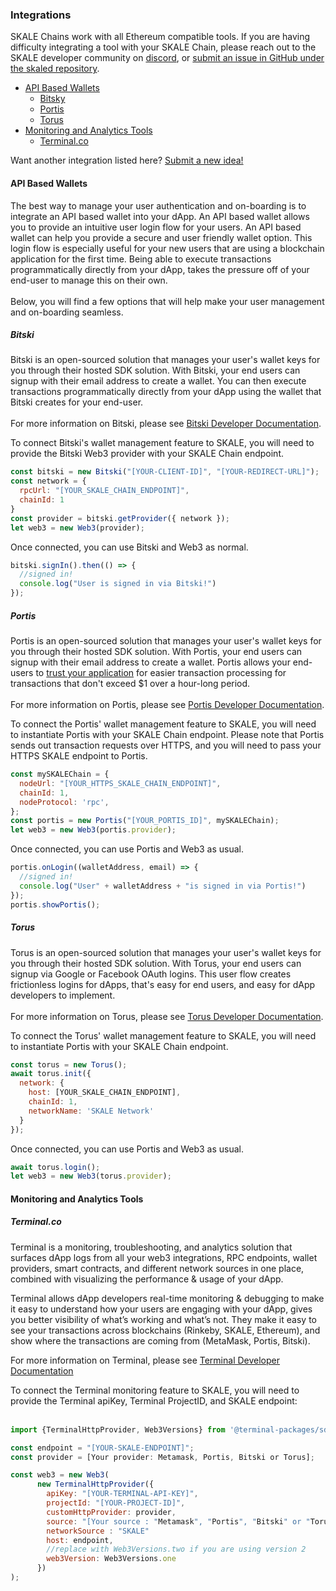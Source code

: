 ### Integrations

SKALE Chains work with all Ethereum compatible tools. If you are having difficulty integrating a tool with your SKALE Chain, please reach out to the SKALE developer community on [discord](http://skale.chat/), or [submit an issue in GitHub under the skaled repository](https://github.com/skalenetwork/skaled/issues/new).

-   [API Based Wallets](#APIBasedWallets)
    -   [Bitsky](#Bitsky)
    -   [Portis](#Portis)
    -   [Torus](#Torus)
-   [Monitoring and Analytics Tools](#MonitoringandAnalyticsTools)
    -   [Terminal.co](#Terminal.co)

Want another integration listed here? [Submit a new idea!](https://skale.network/roadmap)
#### API Based Wallets

The best way to manage your user authentication and on-boarding is to integrate an API based wallet into your dApp. An API based wallet allows you to provide an intuitive user login flow for your users. An API based wallet can help you provide a secure and user friendly wallet option. This login flow is especially useful for your new users that are using a blockchain application for the first time. Being able to execute transactions programmatically directly from your dApp, takes the pressure off of your end-user to manage this on their own.  
‍  
Below, you will find a few options that will help make your user management and on-boarding seamless.  

##### **Bitski**

Bitski is an open-sourced solution that manages your user's wallet keys for you through their hosted SDK solution. With Bitski, your end users can signup with their email address to create a wallet. You can then execute transactions programmatically directly from your dApp using the wallet that Bitski creates for your end-user.  
‍  
For more information on Bitski, please see  [Bitski Developer Documentation](https://docs.bitski.com/).  

To connect Bitski's wallet management feature to SKALE, you will need to provide the Bitski Web3 provider with your SKALE Chain endpoint.   

```javascript
const bitski = new Bitski("[YOUR-CLIENT-ID]", "[YOUR-REDIRECT-URL]");
const network = {
  rpcUrl: "[YOUR_SKALE_CHAIN_ENDPOINT]",
  chainId: 1
}
const provider = bitski.getProvider({ network });
let web3 = new Web3(provider);

```

Once connected, you can use Bitski and Web3 as normal.  

```javascript
bitski.signIn().then(() => {
  //signed in!
  console.log("User is signed in via Bitski!")
});

```

##### **Portis**

Portis is an open-sourced solution that manages your user's wallet keys for you through their hosted SDK solution. With Portis, your end users can signup with their email address to create a wallet. Portis allows your end-users to [trust your application](https://docs.portis.io/#/trust-this-app) for easier transaction processing for transactions that don't exceed $1 over a hour-long period.  
‍  
For more information on Portis, please see  [Portis Developer Documentation](https://docs.portis.io/).  

To connect the Portis' wallet management feature to SKALE, you will need to instantiate Portis with your SKALE Chain endpoint. Please note that Portis sends out transaction requests over HTTPS, and you will need to pass your HTTPS SKALE endpoint to Portis.  

```javascript
const mySKALEChain = {
  nodeUrl: "[YOUR_HTTPS_SKALE_CHAIN_ENDPOINT]",
  chainId: 1,
  nodeProtocol: 'rpc',
};
const portis = new Portis("[YOUR_PORTIS_ID]", mySKALEChain);
let web3 = new Web3(portis.provider);

```

Once connected, you can use Portis and Web3 as usual.  

```javascript
portis.onLogin((walletAddress, email) => {
  //signed in!
  console.log("User" + walletAddress + "is signed in via Portis!")
});
portis.showPortis();

```

##### **Torus**

Torus is an open-sourced solution that manages your user's wallet keys for you through their hosted SDK solution. With Torus, your end users can signup via Google or Facebook OAuth logins. This user flow creates frictionless logins for dApps, that's easy for end users, and easy for dApp developers to implement.  
‍  
For more information on Torus, please see [Torus Developer Documentation](https://docs.tor.us/).  

To connect the Torus' wallet management feature to SKALE, you will need to instantiate Portis with your SKALE Chain endpoint.  

```javascript
const torus = new Torus();
await torus.init({
  network: {
    host: [YOUR_SKALE_CHAIN_ENDPOINT],
    chainId: 1,
    networkName: 'SKALE Network'
  }
});

```

Once connected, you can use Portis and Web3 as usual.  

```javascript
await torus.login();
let web3 = new Web3(torus.provider);

```

#### Monitoring and Analytics Tools

##### **Terminal.co**

Terminal is a monitoring, troubleshooting, and analytics solution that surfaces dApp logs from all your web3 integrations, RPC endpoints, wallet providers, smart contracts, and different network sources in one place, combined with visualizing the performance & usage of your dApp.  

Terminal allows dApp developers real-time monitoring & debugging to make it easy to understand how your users are engaging with your dApp, gives you better visibility of what’s working and what’s not. They make it easy to see your transactions across blockchains (Rinkeby, SKALE, Ethereum), and show where the transactions are coming from (MetaMask, Portis, Bitski). 
  
For more information on Terminal, please see  [Terminal Developer Documentation](https://docs.terminal.co/)  

To connect the Terminal monitoring feature to SKALE, you will need to provide the Terminal apiKey, Terminal ProjectID, and SKALE endpoint:  
‍  

```javascript
import {TerminalHttpProvider, Web3Versions} from '@terminal-packages/sdk';

const endpoint = "[YOUR-SKALE-ENDPOINT]";
const provider = [Your provider: Metamask, Portis, Bitski or Torus];

const web3 = new Web3(
      new TerminalHttpProvider({
        apiKey: "[YOUR-TERMINAL-API-KEY]",
        projectId: "[YOUR-PROJECT-ID]",
        customHttpProvider: provider,
        source: "[Your source : "Metamask", "Portis", "Bitski" or "Torus"]",
        networkSource : "SKALE"
        host: endpoint,
        //replace with Web3Versions.two if you are using version 2
        web3Version: Web3Versions.one
      })
);
```
